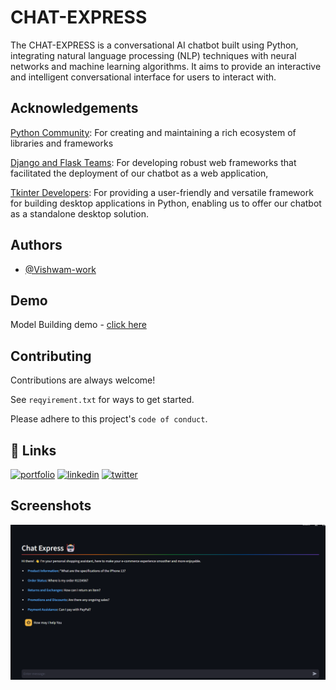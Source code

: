 
# CHAT-EXPRESS

The CHAT-EXPRESS is a conversational AI chatbot built using Python, integrating natural language processing (NLP) techniques with neural networks and machine learning algorithms. It aims to provide an interactive and intelligent conversational interface for users to interact with.


## Acknowledgements
[Python Community](https://www.python.org/): For creating and maintaining a rich ecosystem of libraries and frameworks

[Django and Flask Teams](https://www.djangoproject.com/): For developing robust web frameworks that facilitated the deployment of our chatbot as a web application, 

[Tkinter Developers](https://docs.python.org/3/library/tkinter.html): For providing a user-friendly and versatile framework for building desktop applications in Python, enabling us to offer our chatbot as a standalone desktop solution.



## Authors

- [@Vishwam-work](https://github.com/Vishwam-work)


## Demo


Model Building demo - [click here](https://github.com/Vishwam-work/Chat-Express/blob/master/Videos/main.py%20-%20New%20folder%20-%20Visual%20Studio%20Code%202024-02-18%2000-42-54.mp4)

## Contributing

Contributions are always welcome!

See `reqyirement.txt` for ways to get started.

Please adhere to this project's `code of conduct`.
## 🔗 Links
[![portfolio](https://img.shields.io/badge/my_portfolio-000?style=for-the-badge&logo=ko-fi&logoColor=white)](https://katherineoelsner.com/)
[![linkedin](https://img.shields.io/badge/linkedin-0A66C2?style=for-the-badge&logo=linkedin&logoColor=white)](https://www.linkedin.com/)
[![twitter](https://img.shields.io/badge/twitter-1DA1F2?style=for-the-badge&logo=twitter&logoColor=white)](https://twitter.com/)
## Screenshots

![App Screenshot](https://github.com/Vishwam-work/Chat-express/blob/6d59c62c1a9c27b4a5879eb55fec5464ca7f56a4/Videos/ss1.png)
